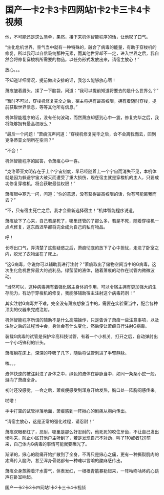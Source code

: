 # 国产一卡2卡3卡四网站1卡2卡三卡4卡视频

他，不可能还是这么简单，果然，接下来机体智能程序的话，让他叹了口气。

“生化危机世界，空气当中就有一种特殊的，融合了病毒的能量，有助于穿梭机的修复，所以我可以自信吸纳那种元素，而其他世界却不一定，进入世界之后，我自然会将修复穿梭机所需要的物品，以任务形式发放出来，请宿主放心！”

放心。。。

不知道详细情况，提前做出安排的话，我怎么能够放心啊！

萧痕皱着眉头，揉了一下脑袋，问道：“我可以提前知道将要去的是什么世界么？”

“暂时不可以，穿梭机修复完全之后，宿主将拥有最高权限，拥有着随时穿梭，提前获取世界信息，等等其他所有信息。”

机体智能程序的话，没有任何波动，而然萧痕却感到心中一震，修复完毕之后，我将能够拥有最高权限么？

“最后一个问题！”萧痕沉声问道：“穿梭机修复完毕之后，会不会离我而去，回到克洛蒂亚文明所在空间？”

“不会！”

机体智能程序的回答，令萧痕心中一喜。

“克洛蒂亚文明存在于上个宇宙刻度，早已经随着上一个宇宙而消失不见，本机体就是因为躲避宇宙大破灭而遭受了重大损伤，现在宿主就是穿梭机的主人，只要成功修复穿梭机，将会获取最佳权限！”

萧痕眼中寒光一闪，问道：“你的意思，没有获得最高权限的话，你有可能离我而去？”

“不，只有宿主死亡之后，我才会重新选择宿主！”机体智能程序说道。

萧痕放下了心来，自己若是死了，哪里还管的了那么多，若是不死，随着穿梭机一点点修复，这东西迟早都将完全成为自己的私有物品。

呼！

长呼出口气，弄清楚了这些疑惑之后，萧痕彻底的放下了心中担忧，走进了卧室之内，脱光了衣物坐在了床上。

“这G病毒，你说你可以辅助我进行注射？”萧痕取出了储物空间当中的G病毒，这次生化危机世界最大的战利品，绿莹莹的液体，随着萧痕的动作在试管内微微波动。

“当然可以，这种病毒拥有着强化宿主身体的作用，可以令宿主拥有更加强大的生存能力，有助于穿梭机的修复，我能够辅助宿主注射这个病毒药剂！”

其实注射G病毒并不难，完全没有萧痕想象当中的，需要在实验室当中，配合各种顶尖的仪器来完成注射。

机体智能程序所谓的辅助不是什么高端操作，只是告诉了萧痕一些注意事项，以及注射之后的过程当中会，身体会有什么变化，然后便让萧痕自行注射G病毒。

装载G病毒的试管是保护伞高科技试管，有着一个小机关，打开之后，自动弹射出一个小巧锋利的针头。

萧痕躺在床上，深深的呼吸了几下，随后将试管刺进了手臂静脉。

嗤。。。

液体快速的被注射进了身体之中，绿色的液体在静脉当中，如同一条条小蛇一般，游向了萧痕全身。

初时还没感觉，一会之后，萧痕便感受到浑身开始发热，胸口处一阵胸闷感传来。

啪嗒！

手中打空的试管掉落地面，萧痕感到一阵揪心的剧痛从胸内传出。

“请宿主放心，这是正常的强化过程，请忍耐！”

萧痕双眼都红了，忍耐，哪里是那么好忍耐的，他死死的咬住牙齿，不让自己发出惨叫来，防止小区其他户主听到了，若是发现自己不对劲，叫了110或者120前来，自己体内G病毒的事情可能就要曝光了。

渐渐的，揪心的剧痛开始扩散到了全身，不再只是揪心之痛，更有一种撕裂肌肉的疼痛传入脑海，甚至浑身骨骼都有一种难以言喻的酸麻感传出。

萧痕全身蒸腾着汗水雾气，体表发红，一根根青筋暴勒起来，一阵咕咚咕咚的心跳声在卧室响起。

国产一卡2卡3卡四网站1卡2卡三卡4卡视频
